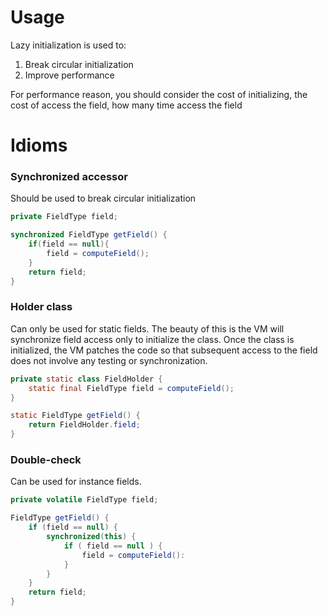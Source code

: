 # Usage
Lazy initialization is used to:
1. Break circular initialization
2. Improve performance  

For performance reason, you should consider the cost of initializing, the cost of access the field, how many time access the field

# Idioms

### Synchronized accessor

Should be used to break circular initialization
```java
private FieldType field;

synchronized FieldType getField() {
    if(field == null){
        field = computeField();
    }
    return field;
}
```

### Holder class

Can only be used for static fields. 
The beauty of this is the VM will synchronize field access only to initialize the class.
Once the class is initialized, the VM patches the code so that subsequent access to the field does not involve any testing or synchronization.
```java
private static class FieldHolder {
    static final FieldType field = computeField();
}

static FieldType getField() {
    return FieldHolder.field;
}
```

### Double-check

Can be used for instance fields.
```java
private volatile FieldType field;

FieldType getField() {
    if (field == null) {
        synchronized(this) {
            if ( field == null ) {
                field = computeField():
            }
        }
    }
    return field;
}
    
```